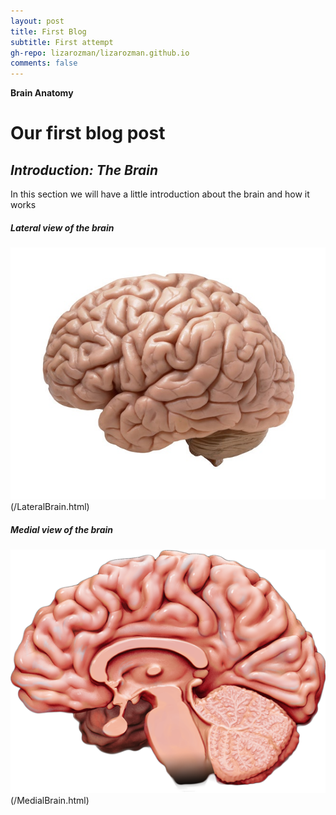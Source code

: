 ```yaml
---
layout: post
title: First Blog
subtitle: First attempt
gh-repo: lizarozman/lizarozman.github.io
comments: false
---
```


**Brain Anatomy**

# Our first blog post
## _Introduction: The Brain_

In this section we will have a little introduction about the brain and how it works

##### Lateral view of the brain
![Lateral](/assets/img/brain1.jpg)(/LateralBrain.html)
            
##### Medial view of the brain
![Medial](/assets/img/brain-medial-lazy.png)(/MedialBrain.html) 

